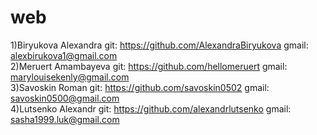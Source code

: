 # web
1)Biryukova Alexandra git: https://github.com/AlexandraBiryukova gmail: alexbirukova1@gmail.com                                
2)Meruert Amambayeva git: https://github.com/hellomeruert gmail: marylouisekenly@gmail.com                                      
3)Savoskin Roman git: https://github.com/savoskin0502 gmail: savoskin0500@gmail.com                                           
                                                                                                                                4)Lutsenko Alexandr git: https://github.com/alexandrlutsenko gmail: sasha1999.luk@gmail.com
                                    
